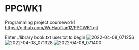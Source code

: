 # PPCWK1
Programming project coursework1
https://github.com/WuHaoTian12/PPCWK1.git

Enter ./library book.txt user.txt to begin
![2022-04-08_071256](https://user-images.githubusercontent.com/101766788/162334589-c597530e-b605-4484-a626-3b5aff9c448e.png)
![2022-04-08_071328](https://user-images.githubusercontent.com/101766788/162334441-e1f29560-ee16-42d8-ad1a-a3f46976341e.png)
![2022-04-08_071400](https://user-images.githubusercontent.com/101766788/162334447-5a6fb9f0-7e62-4338-974f-edf3ab9e4970.png)
